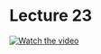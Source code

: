 # Lecture 23

[![Watch the video](https://img.youtube.com/vi/3Fa2ZN1WlLo/0.jpg)](https://www.youtube.com/watch?v=3Fa2ZN1WlLo&list=PL-h0BZdG_K4myglyF0owcVh9a0oO_arhD&index=23)
